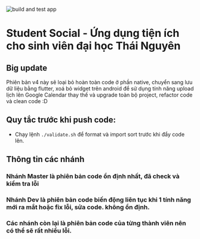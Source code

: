 ![build and test app](https://github.com/EagleTeam/student-social/workflows/build%20and%20test%20app/badge.svg?branch=new-version-and-refactor)

# Student Social - Ứng dụng tiện ích cho sinh viên đại học Thái Nguyên

## Big update
Phiên bản v4 này sẽ loại bỏ hoàn toàn code ở phần native, chuyển sang lưu dữ liệu bằng flutter, xoá bỏ widget trên android để sử dụng tính năng upload lịch lên Google Calendar thay thế và upgrade toàn bộ project, refactor code và clean code :D

## Quy tắc trước khi push code:
- Chạy lệnh `./validate.sh` để format và import sort trước khi đẩy code lên.



## Thông tin các nhánh

### Nhánh Master là phiên bản code ổn định nhất, đã check và kiểm tra lỗi

### Nhánh Dev là phiên bản code biến động liên tục khi 1 tính năng mới ra mắt hoặc fix lỗi, sửa code. không ổn định.

### Các nhánh còn lại là phiên bản code của từng thành viên nên có thể sẽ rất nhiều lỗi.
